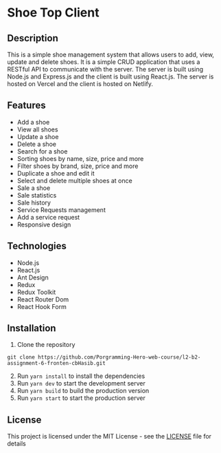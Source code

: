 # Shoe Top Client

## Description
This is a simple shoe management system that allows users to add, view, update and delete shoes. It is a simple CRUD application that uses a RESTful API to communicate with the server. The server is built using Node.js and Express.js and the client is built using React.js. The server is hosted on Vercel and the client is hosted on Netlify.

## Features
- Add a shoe
- View all shoes
- Update a shoe
- Delete a shoe
- Search for a shoe
- Sorting shoes by name, size, price and more
- Filter shoes by brand, size, price and more
- Duplicate a shoe and edit it
- Select and delete multiple shoes at once
- Sale a shoe
- Sale statistics
- Sale history
- Service Requests management
- Add a service request
- Responsive design

## Technologies
- Node.js
- React.js
- Ant Design
- Redux
- Redux Toolkit
- React Router Dom
- React Hook Form

## Installation
1. Clone the repository
```
git clone https://github.com/Porgramming-Hero-web-course/l2-b2-assignment-6-fronten-cbHasib.git
```
2. Run `yarn install` to install the dependencies
3. Run `yarn dev` to start the development server
4. Run `yarn build` to build the production version
5. Run `yarn start` to start the production server

## License
This project is licensed under the MIT License - see the [LICENSE](LICENSE) file for details